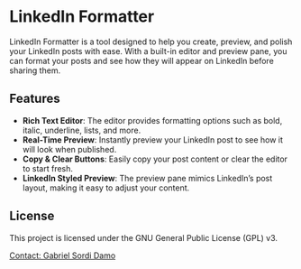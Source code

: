 
# LinkedIn Formatter

LinkedIn Formatter is a tool designed to help you create, preview, and polish your LinkedIn posts with ease. With a built-in editor and preview pane, you can format your posts and see how they will appear on LinkedIn before sharing them.


## Features

- **Rich Text Editor**: The editor provides formatting options such as bold, italic, underline, lists, and more.
- **Real-Time Preview**: Instantly preview your LinkedIn post to see how it will look when published.
- **Copy & Clear Buttons**: Easily copy your post content or clear the editor to start fresh.
- **LinkedIn Styled Preview**: The preview pane mimics LinkedIn’s post layout, making it easy to adjust your content.

## License
This project is licensed under the  GNU General Public License (GPL) v3.

[Contact: Gabriel Sordi Damo](https://www.linkedin.com/in/gabriel-sordi-damo/)
